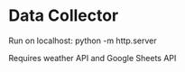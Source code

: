 # Data Collector

Run on localhost: python -m http.server

Requires weather API and Google Sheets API
